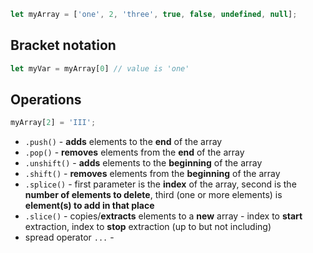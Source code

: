 ```js
let myArray = ['one', 2, 'three', true, false, undefined, null];
```

## Bracket notation

```js
let myVar = myArray[0] // value is 'one'
```

## Operations

```js
myArray[2] = 'III';
```

- `.push()` - **adds** elements to the **end** of the array
- `.pop()` - **removes** elements from the **end** of the array
- `.unshift()` - **adds** elements to the **beginning** of the array
- `.shift()` - **removes** elements from the **beginning** of the array
- `.splice()` - first parameter is the **index** of the array, second is the **number of elements to delete**, third (one or more elements) is **element(s) to add in that place**
- `.slice()` - copies/**extracts** elements to a **new** array - index to **start** extraction, index to **stop** extraction (up to but not including)
- spread operator `...` - 